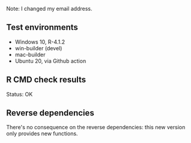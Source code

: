 Note: I changed my email address.


## Test environments

* Windows 10, R-4.1.2 
* win-builder (devel)
* mac-builder
* Ubuntu 20, via Github action


## R CMD check results

Status: OK


## Reverse dependencies

There's no consequence on the reverse dependencies: this new version only 
provides new functions.

